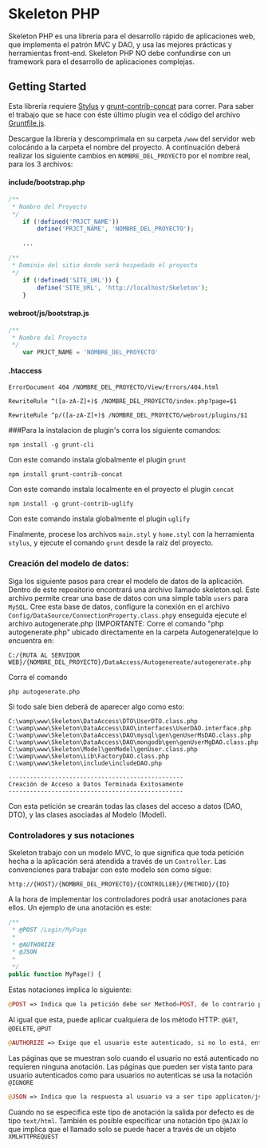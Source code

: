 # Skeleton PHP

Skeleton PHP es una librería para el desarrollo rápido de aplicaciones web, 
que implementa el patrón MVC y DAO, y usa las mejores prácticas y herramientas front-end. 
Skeleton PHP NO debe confundirse con un framework para el desarrollo de aplicaciones complejas.

## Getting Started
Esta librería requiere [Stylus](http://learnboost.github.io/stylus/) y 
[grunt-contrib-concat](https://github.com/gruntjs/grunt-contrib-concat) para correr.
Para saber el trabajo que se hace con éste último plugin vea el código del archivo
[Gruntfile.js](https://github.com/jpbaena13/Skeleton/blob/master/Gruntfile.js).


Descargue la librería y descomprimala en su carpeta `/www` del servidor web colocándo 
a la carpeta el nombre del proyecto. A continuación deberá realizar los siguiente cambios 
en `NOMBRE_DEL_PROYECTO` por el nombre real, para los 3 archivos:

#### include/bootstrap.php
```php
/**
 * Nombre del Proyecto 
 */
    if (!defined('PRJCT_NAME'))
        define('PRJCT_NAME', 'NOMBRE_DEL_PROYECTO');

    ...

/**
 * Dominio del sitio donde será hospedado el proyecto
 */
    if (!defined('SITE_URL')) {
        define('SITE_URL', 'http://localhost/Skeleton');
    }
```

#### webroot/js/bootstrap.js

```js
/**
 * Nombre del Proyecto
 */
    var PRJCT_NAME = 'NOMBRE_DEL_PROYECTO'
```

#### .htaccess

```htaccess
ErrorDocument 404 /NOMBRE_DEL_PROYECTO/View/Errors/404.html
```
```htaccess
RewriteRule ^([a-zA-Z]+)$ /NOMBRE_DEL_PROYECTO/index.php?page=$1
```
```htaccess
RewriteRule ^p/([a-zA-Z]+)$ /NOMBRE_DEL_PROYECTO/webroot/plugins/$1
```


###Para la instalacion de plugin's corra los siguiente comandos:
```shell
npm install -g grunt-cli
```

Con este comando instala globalmente el plugin `grunt`

```shell
npm install grunt-contrib-concat
```
Con este comando instala localmente en el proyecto el plugin `concat`

```shell
npm install -g grunt-contrib-uglify
```
Con este comando instala globalmente el plugin `uglify`

Finalmente, procese los archivos `main.styl` y `home.styl`  con la herramienta `stylus`, 
y ejecute el comando `grunt` desde la raíz del proyecto.

### Creación del modelo de datos:
Siga los siguiente pasos para crear el modelo de datos de la aplicación. Dentro de este repositorio encontrará una archivo llamado skeleton.sql. Este archivo permite crear una base de datos con una simple tabla `users` para `MySQL`. Cree esta base de datos, configure la conexión en el archivo `Config/DataSource/ConnectionProperty.class.php`y enseguida ejecute el 
archivo autogenerate.php (IMPORTANTE: Corre el comando "php autogenerate.php" ubicado directamente en la carpeta Autogenerate)que lo encuentra en: 

```shell
C:/{RUTA AL SERVIDOR WEB}/{NOMBRE_DEL_PROYECTO}/DataAccess/Autogenereate/autogenerate.php
```

Corra el comando
```shell
php autogenerate.php
```
 Si todo sale bien deberá de aparecer algo como esto:

```shell
C:\wamp\www\Skeleton\DataAccess\DTO\UserDTO.class.php
C:\wamp\www\Skeleton\DataAccess\DAO\interfaces\UserDAO.interface.php
C:\wamp\www\Skeleton\DataAccess\DAO\mysql\gen\genUserMsDAO.class.php
C:\wamp\www\Skeleton\DataAccess\DAO\mongodb\gen\genUserMgDAO.class.php
C:\wamp\www\Skeleton\Model\genModel\genUser.class.php
C:\wamp\www\Skeleton\Lib\FactoryDAO.class.php
C:\wamp\www\Skeleton\include\includeDAO.php

-------------------------------------------------
Creación de Acceso a Datos Terminada Exitosamente
-------------------------------------------------
```

Con esta petición se crearán todas las clases del acceso a datos (DAO, DTO), y las clases asociadas al Modelo (Model).

### Controladores y sus notaciones
Skeleton trabajo con un modelo MVC, lo que significa que toda petición hecha a la aplicación será atendida a través de un `Controller`. Las convenciones para trabajar con este modelo son como sigue:

```shell
http://{HOST}/{NOMBRE_DEL_PROYECTO}/{CONTROLLER}/{METHOD}/{ID}
```

A la hora de implementar los controladores podrá usar anotaciones para ellos. Un ejemplo de una anotación es este:

```php
/**
 * @POST /Login/MyPage
 *
 * @AUTHORIZE
 * @JSON
 *	
 */
public function MyPage() {
```

Estas notaciones implica lo siguiente:

```php
@POST => Indica que la petición debe ser Method=POST, de lo contrario podría lanzar una error 404 (Page not found)
```

Al igual que esta, puede aplicar cualquiera de los método HTTP: `@GET`, `@DELETE`, `@PUT`


```php
@AUTHORIZE => Exige que el usuario este autenticado, si no lo está, entonces lo envía a la página de Login
```

Las páginas que se muestran solo cuando el usuario no está autenticado no requieren ninguna anotación. Las páginas
que pueden ser vista tanto para usuario autenticados como para usuarios no autenticas se usa la notación `@IGNORE`

```php
@JSON => Indica que la respuesta al usuario va a ser tipo applicaton/json
```

Cuando no se especifica este tipo de anotación la salida por defecto es de tipo `text/html`. También es posible especificar una notación tipo `@AJAX` lo que implica que el llamado solo se puede hacer a través de un objeto `XMLHTTPREQUEST`